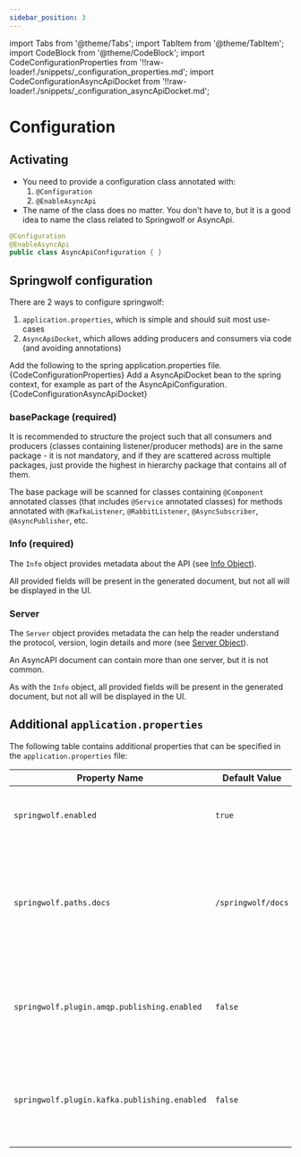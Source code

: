 ```yaml
---
sidebar_position: 3
---
```

import Tabs from '@theme/Tabs';
import TabItem from '@theme/TabItem';
import CodeBlock from '@theme/CodeBlock';
import CodeConfigurationProperties from '!!raw-loader!./snippets/_configuration_properties.md';
import CodeConfigurationAsyncApiDocket from '!!raw-loader!./snippets/_configuration_asyncApiDocket.md';

# Configuration

## Activating

- You need to provide a configuration class annotated with:
  1. `@Configuration`
  2. `@EnableAsyncApi`
- The name of the class does no matter. You don't have to, but it is a good idea to name the class related to Springwolf or AsyncApi.

```java
@Configuration
@EnableAsyncApi
public class AsyncApiConfiguration { }
```

## Springwolf configuration

There are 2 ways to configure springwolf:

1. `application.properties`, which is simple and should suit most use-cases
2. `AsyncApiDocket`, which allows adding producers and consumers via code (and avoiding annotations)

<Tabs>
  <TabItem value="application.properties" label="application.properties" default>
    Add the following to the spring application.properties file.
    <CodeBlock language="properties">{CodeConfigurationProperties}</CodeBlock>
  </TabItem>
  <TabItem value="AsyncApiDocket" label="AsyncApiDocket">
    Add a AsyncApiDocket bean to the spring context, for example as part of the AsyncApiConfiguration.
    <CodeBlock language="java">{CodeConfigurationAsyncApiDocket}</CodeBlock>
  </TabItem>
</Tabs>

### basePackage (required)

It is recommended to structure the project such that all consumers and producers (classes containing listener/producer methods) are in the same package - it is not mandatory, and if they are scattered across multiple packages, just provide the highest in hierarchy package that contains all of them.

The base package will be scanned for classes containing `@Component` annotated classes (that includes `@Service` annotated classes) for methods annotated with `@KafkaListener`, `@RabbitListener`, `@AsyncSubscriber`, `@AsyncPublisher`, etc.

### Info (required)

The `Info` object provides metadata about the API (see [Info Object][info]).

All provided fields will be present in the generated document, but not all will be displayed in the UI.

### Server

The `Server` object provides metadata the can help the reader understand the protocol, version, login details and more (see [Server Object][server]).

An AsyncAPI document can contain more than one server, but it is not common.

As with the `Info` object, all provided fields will be present in the generated document, but not all will be displayed in the UI.

## Additional `application.properties`

The following table contains additional properties that can be specified in the `application.properties` file:

| Property Name                                | Default Value | Description                                                                                                               |
|----------------------------------------------| ------------- |---------------------------------------------------------------------------------------------------------------------------|
| `springwolf.enabled`                         | `true` | Allows to enable/disable springwolf at one central place.                                                                 |
| `springwolf.paths.docs`                      | `/springwolf/docs` | The path of the AsyncAPI document in JSON format. *Note that at the moment the UI will work only with the default value.* |
| `springwolf.plugin.amqp.publishing.enabled`  | `false` | Allow (anyone) to produce amqp messages from the UI. *Note that this has security implications*                           |
| `springwolf.plugin.kafka.publishing.enabled` | `false` | Allow (anyone) to produce kafka messages from the UI. *Note that this has security implications*                          |

[info]: https://www.asyncapi.com/docs/reference/specification/v2.0.0#infoObject.
[server]: https://www.asyncapi.com/docs/reference/specification/v2.0.0#serversObject